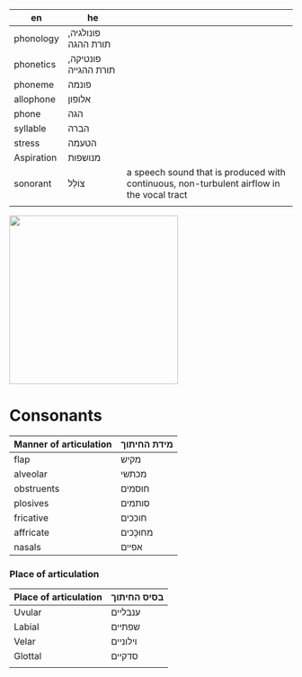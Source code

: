 

| en         | he                   |                                                                                           |
| ---------- | -------------------- | ----------------------------------------------------------------------------------------- |
| phonology  | פונולגיה, תורת ההגה  |                                                                                           |
| phonetics  | פונטיקה, תורת ההגייה |                                                                                           |
| phoneme    | פונמה                |                                                                                           |
| allophone  | אלופון               |                                                                                           |
| phone      | הגה                  |                                                                                           |
| syllable   | הברה                 |                                                                                           |
| stress     | הטעמה                |                                                                                           |
| Aspiration | מנושפות              |                                                                                           |
| sonorant   | צוֹלֵל               | a speech sound that is produced with continuous, non-turbulent airflow in the vocal tract |
|            |                      |                                                                                           |









<img width="300" src="https://upload.wikimedia.org/wikipedia/commons/e/e6/IPA-euler-manners-features.svg" />


# Consonants
| Manner of articulation | מידת החיתוך |
| ---------------------- | ----------- |
| flap                   | מקיש        |
| alveolar               | מכתשי       |
| obstruents             | חוסמים      |
| plosives               | סותמים      |
| fricative              | חוככים      |
| affricate              | מחוּכָּכים  |
| nasals                 | אפיים       |


### Place of articulation

| Place of articulation | בסיס החיתוך |
| --------------------- | ----------- |
| Uvular                | ענבליים     |
| Labial                | שפתיים      |
| Velar                 | וילוניים    |
| Glottal               | סדקיים      |
|                       |             |


